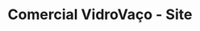 ---
title: "Comercial VidroVaço - Site"
img: "logo_vidrovaco.png"
icons:
    - title: "HTML 5"
      src: "html5.jpg"
    - title: "CSS 3"
      src: "css3.jpg"
    - title: "jQuery"
      src: "jquery.jpg"
    - title: "Bootstrap"
      src: "bootstrap.jpg"
description: "Criação do site do Comercial VidroVaço de Ipatinga-MG. Codificação do front-end do site."
link: "http://www.vidrovaco.com.br/"
---